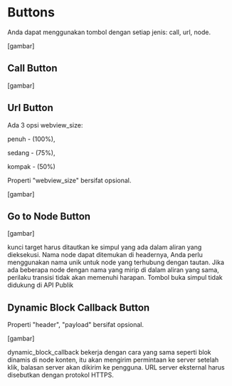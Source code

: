 # Buttons

Anda dapat menggunakan tombol dengan setiap jenis: call, url, node.

[gambar]

## Call Button

[gambar]

## Url Button

Ada 3 opsi webview_size:

penuh - (100%),

sedang - (75%),

kompak - (50%)

Properti "webview_size" bersifat opsional.

[gambar]

## Go to Node Button

[gambar]

kunci target harus ditautkan ke simpul yang ada dalam aliran yang dieksekusi. Nama node dapat ditemukan di headernya, Anda perlu menggunakan nama unik untuk node yang terhubung dengan tautan. Jika ada beberapa node dengan nama yang mirip di dalam aliran yang sama, perilaku transisi tidak akan memenuhi harapan. Tombol buka simpul tidak didukung di API Publik

## Dynamic Block Callback Button

Properti "header", "payload" bersifat opsional.

[gambar]

dynamic_block_callback bekerja dengan cara yang sama seperti blok dinamis di node konten, itu akan mengirim permintaan ke server setelah klik, balasan server akan dikirim ke pengguna. URL server eksternal harus disebutkan dengan protokol HTTPS.
